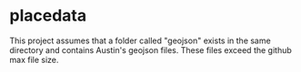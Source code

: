 # placedata

This project assumes that a folder called "geojson" exists in the same directory and contains Austin's geojson files.  These files exceed the github max file size.
